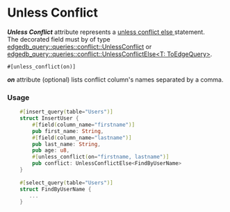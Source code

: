 # Unless Conflict 

_**Unless Conflict**_ attribute represents a [unless conflict else ](https://www.edgedb.com/docs/edgeql/insert#conflicts) statement.<br> The decorated field must by of type 
[edgedb_query::queries::conflict::UnlessConflict](https://docs.rs/edgedb-query/0.2.2/edgedb_query/queries/conflict/struct.UnlessConflict.html) or [edgedb_query::queries::conflict::UnlessConflictElse<T: ToEdgeQuery>](https://docs.rs/edgedb-query/0.2.2/edgedb_query/queries/conflict/struct.UnlessConflictElse.html).

    #[unless_conflict(on)]
    
_**on**_ attribute (optional) lists conflict column's names separated by a comma.

### Usage 

```rust
    #[insert_query(table="Users")]
    struct InsertUser {
        #[field(column_name="firstname")]
        pub first_name: String,
        #[field(column_name="lastname")]
        pub last_name: String,
        pub age: u8,
        #[unless_conflict(on="firstname, lastname")]
        pub conflict: UnlessConflictElse<FindByUserName>
    }
    
    #[select_query(table="Users")]
    struct FindByUserName {
       ...
    }
````